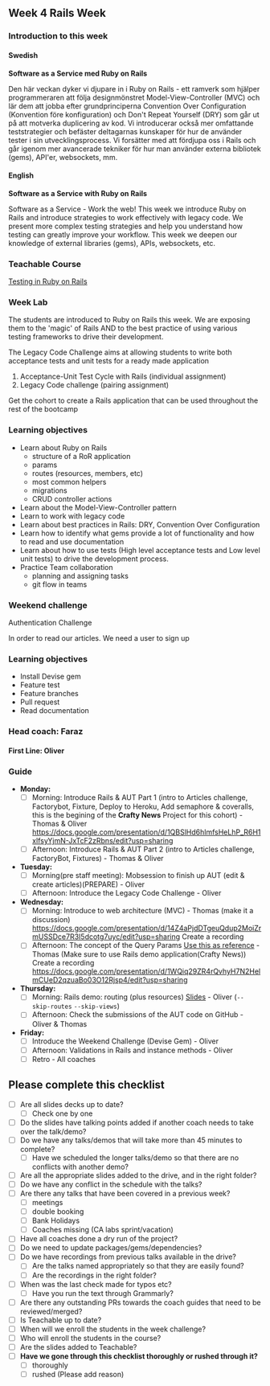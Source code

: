 ## Week 4 Rails Week
### Introduction to this week

#### Swedish
**Software as a Service med Ruby on Rails**

Den här veckan dyker vi djupare in i Ruby on Rails - ett ramverk som hjälper programmeraren att följa designmönstret Model-View-Controller (MVC) och lär dem att jobba efter grundprinciperna Convention Over Configuration (Konvention före konfiguration) och Don't Repeat Yourself (DRY) som går ut på att motverka duplicering av kod. Vi introducerar också mer omfattande teststrategier och befäster deltagarnas kunskaper för hur de använder tester i sin utvecklingsprocess. Vi forsätter med att fördjupa oss i Rails och går igenom mer avancerade tekniker för hur man använder externa bibliotek (gems), API'er, websockets, mm.


#### English
**Software as a Service with Ruby on Rails**

Software as a Service - Work the web! This week we introduce Ruby on Rails and introduce strategies to work effectively with legacy code. We present more complex testing strategies and help you understand how testing can greatly improve your workflow. This week we deepen our knowledge of external libraries (gems), APIs, websockets, etc.

### Teachable Course
[Testing in Ruby on Rails](https://learn.craftacademy.co/admin/courses/659667/information)

### Week Lab
The students are introduced to Ruby on Rails this week. We are exposing them to the 'magic' of Rails AND to the best practice of using various testing frameworks to drive their development.

The Legacy Code Challenge aims at allowing students to write both acceptance tests and unit tests for a ready made application
1. Acceptance-Unit Test Cycle with Rails (individual assignment)
2. Legacy Code challenge (pairing assignment)

Get the cohort to create a Rails application that can be used throughout the rest of the bootcamp


### Learning objectives
* Learn about Ruby on Rails
  - structure of a RoR application
  - params
  - routes (resources, members, etc)
  - most common helpers
  - migrations
  - CRUD controller actions
* Learn about the Model-View-Controller pattern
* Learn to work with legacy code
* Learn about best practices in Rails: DRY, Convention Over Configuration
* Learn how to identify what gems provide a lot of functionality and how to read and use documentation
* Learn about how to use tests (High level acceptance tests and Low level unit tests) to drive the development process.
* Practice Team collaboration
  - planning and assigning tasks
  - git flow in teams

### Weekend challenge
Authentication Challenge

In order to read our articles. We need a user to sign up


### Learning objectives
* Install Devise gem
* Feature test
* Feature branches
* Pull request
* Read documentation

### Head coach: Faraz
#### First Line: Oliver

### Guide
- **Monday:** 
  - [ ] Morning: Introduce Rails & AUT Part 1 (intro to Articles challenge, Factorybot, Fixture, Deploy to Heroku, Add semaphore & coveralls, this is the begining of the **Crafty News** Project for this cohort) - Thomas & Oliver
  https://docs.google.com/presentation/d/1QBSlHd6hlmfsHeLhP_R6H1xlfsyYjmN-JxTcF2zRbns/edit?usp=sharing
  - [ ] Afternoon: Introduce Rails & AUT Part 2 (intro to Articles challenge, FactoryBot, Fixtures) - Thomas & Oliver

- **Tuesday:** 
  - [ ] Morning(pre staff meeting): Mobsession to finish up AUT (edit & create articles)(PREPARE) - Oliver
  - [ ] Afternoon: Introduce the Legacy Code Challenge - Oliver 
  
- **Wednesday:**
  - [ ] Morning: Introduce to web architecture (MVC) - Thomas (make it a discussion)
  https://docs.google.com/presentation/d/14Z4aPjdDTgeuQdup2MoiZrmUSSDce7R3I5dcotg7uyc/edit?usp=sharing Create a recording
  - [ ] Afternoon: The concept of the Query Params [Use this as reference](https://www.youtube.com/watch?v=y57OnWV6dRE) - Thomas (Make sure to use Rails demo application(Crafty News)) Create a recording https://docs.google.com/presentation/d/1WQiq29ZR4rQvhyH7N2HelmCUeD2qzuaBo03O12Rjsp4/edit?usp=sharing

- **Thursday:**
   - [ ] Morning: Rails demo: routing (plus resources) [Slides](https://docs.google.com/presentation/d/1Eu_x1eO9Zkmkb1RyflUONTipOjnDUtfUmSabO8-jyoQ) - Oliver (`--skip-routes` `--skip-views`)
   - [ ] Afternoon: Check the submissions of the AUT code on GitHub - Oliver & Thomas

- **Friday:**
  - [ ] Introduce the Weekend Challenge (Devise Gem) - Oliver
  - [ ] Afternoon: Validations in Rails and instance methods - Oliver
  - [ ] Retro - All coaches  
  
## Please complete this checklist
 - [ ] Are all slides decks up to date?
   - [ ] Check one by one
 - [ ] Do the slides have talking points added if another coach needs to take over the talk/demo?
 - [ ] Do we have any talks/demos that will take more than 45 minutes to complete?
	 - [ ] Have we scheduled the longer talks/demo so that there are no conflicts with another demo?
 - [ ] Are all the appropriate slides added to the drive, and in the right folder?
 - [ ] Do we have any conflict in the schedule with the talks?
 - [ ] Are there any talks that have been covered in a previous week?
	 - [ ]  meetings
	 - [ ] double booking
	 - [ ] Bank Holidays
   - [ ] Coaches missing (CA labs sprint/vacation)
- [ ] Have all coaches done a dry run of the project?
- [ ] Do we need to update packages/gems/dependencies?
- [ ] Do we have recordings from previous talks available in the drive?
	- [ ] Are the talks named appropriately so that they are easily found? 
	- [ ] Are the recordings in the right folder?
- [ ] When was the last check made for typos etc?
	- [ ] Have you run the text through Grammarly?
- [ ] Are there any outstanding PRs towards the coach guides that need to be reviewed/merged?
- [ ] Is Teachable up to date?
- [ ] When will we enroll the students in the week challenge?
- [ ] Who will enroll the students in the course?
- [ ] Are the slides added to Teachable?
- [ ] **Have we gone through this checklist thoroughly or rushed through it?**
    - [ ] thoroughly
    - [ ] rushed (Please add reason)
